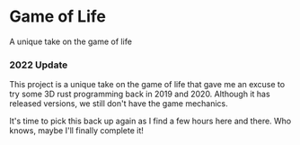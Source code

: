 # Game of Life
A unique take on the game of life

### 2022 Update
This project is a unique take on the game of life that gave me an excuse to try some 3D rust programming back in 2019 and 2020. Although it has released versions, we still don't have the game mechanics.

It's time to pick this back up again as I find a few hours here and there. Who knows, maybe I'll finally complete it!
